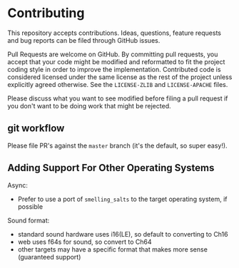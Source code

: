 # Contributing
This repository accepts contributions.  Ideas, questions, feature requests and
bug reports can be filed through GitHub issues.

Pull Requests are welcome on GitHub.  By committing pull requests, you accept
that your code might be modified and reformatted to fit the project coding style
in order to improve the implementation.  Contributed code is considered licensed
under the same license as the rest of the project unless explicitly agreed
otherwise.  See the `LICENSE-ZLIB` and `LICENSE-APACHE` files.

Please discuss what you want to see modified before filing a pull request if you
don't want to be doing work that might be rejected.

## git workflow

Please file PR's against the `master` branch (it's the default, so super easy!).

## Adding Support For Other Operating Systems
Async:
 - Prefer to use a port of `smelling_salts` to the target operating system, if
   possible

Sound format:
 - standard sound hardware uses i16(LE), so default to converting to Ch16
 - web uses f64s for sound, so convert to Ch64
 - other targets may have a specific format that makes more sense (guaranteed
   support)
